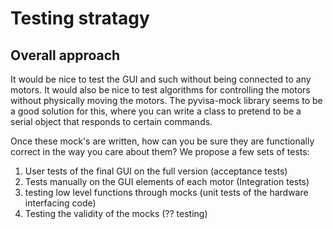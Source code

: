 # Testing stratagy


## Overall approach
It would be nice to test the GUI and such without being connected to any motors. It would also be nice to test algorithms for controlling the motors without physically moving the motors. 
The pyvisa-mock library seems to be a good solution for this, where you can write a class to pretend to be a serial object that responds to certain commands.

Once these mock's are written, how can you be sure they are functionally correct in the way you care about them? We propose a few sets of tests:

1. User tests of the final GUI on the full version (acceptance tests)
2. Tests manually on the GUI elements of each motor (Integration tests)
3. testing low level functions through mocks (unit tests of the hardware interfacing code)
4. Testing the validity of the mocks (?? testing)

